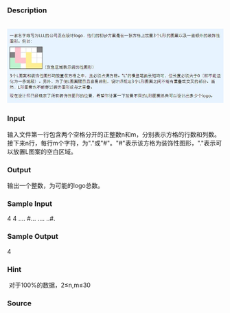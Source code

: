 
### Description
 ![](/JudgeOnline/upload/201504/aa(1).jpg)
### Input
输入文件第一行包含两个空格分开的正整数n和m，分别表示方格的行数和列数。
接下来n行，每行m个字符，为"."或"#"。"#"表示该方格为装饰性图形，"."表示可以放置L图案的空白区域。
### Output
输出一个整数，为可能的logo总数。
### Sample Input
4 4
....
#...
....
..#.
### Sample Output
4
### Hint
 对于100%的数据，2≤n,m≤30

### Source
